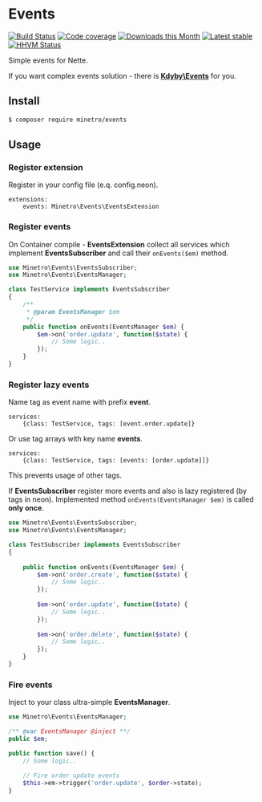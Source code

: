 # Events

[![Build Status](https://img.shields.io/travis/minetro/events.svg?style=flat-square)](https://travis-ci.org/minetro/events)
[![Code coverage](https://img.shields.io/coveralls/minetro/events.svg?style=flat-square)](https://coveralls.io/r/minetro/events)
[![Downloads this Month](https://img.shields.io/packagist/dm/minetro/events.svg?style=flat-square)](https://packagist.org/packages/minetro/events)
[![Latest stable](https://img.shields.io/packagist/v/minetro/events.svg?style=flat-square)](https://packagist.org/packages/minetro/events)
[![HHVM Status](https://img.shields.io/hhvm/minetro/events.svg?style=flat-square)](http://hhvm.h4cc.de/package/minetro/events)

Simple events for Nette.

If you want complex events solution - there is **[Kdyby\Events](https://github.com/kdyby/events)** for you. 

## Install

```sh
$ composer require minetro/events
```

## Usage

### Register extension

Register in your config file (e.q. config.neon).

```neon
extensions:
    events: Minetro\Events\EventsExtension
```

### Register events

On Container compile - **EventsExtension** collect all services which implement **EventsSubscriber** and call their `onEvents($em)` method.

```php
use Minetro\Events\EventsSubscriber;
use Minetro\Events\EventsManager;

class TestService implements EventsSubscriber 
{
    /**
     * @param EventsManager $em
     */
    public function onEvents(EventsManager $em) {
        $em->on('order.update', function($state) {
            // Some logic..
        });
    }
}
```

### Register lazy events

Name tag as event name with prefix **event**.

```neon
services:
    {class: TestService, tags: [event.order.update]}
```

Or use tag arrays with key name **events**.

```neon
services:
    {class: TestService, tags: [events: [order.update]]}
```

This prevents usage of other tags.

If **EventsSubscriber** register more events and also is lazy registered (by tags in neon). Implemented method
`onEvents(EventsManager $em)` is called **only once**.

```php
use Minetro\Events\EventsSubscriber;
use Minetro\Events\EventsManager;

class TestSubscriber implements EventsSubscriber 
{
    
    public function onEvents(EventsManager $em) {
        $em->on('order.create', function($state) {
            // Some logic..
        });
        
        $em->on('order.update', function($state) {
            // Some logic..
        });
        
        $em->on('order.delete', function($state) {
            // Some logic..
        });
    }
}
```

### Fire events

Inject to your class ultra-simple **EventsManager**.

```php
use Minetro\Events\EventsManager;

/** @var EventsManager @inject **/
public $em;

public function save() {
    // Some logic..
    
    // Fire order update events
    $this->em->trigger('order.update', $order->state);
}
```
